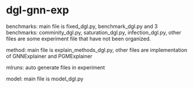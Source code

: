 # dgl-gnn-exp

benchmarks: main file is fixed_dgl.py, benchmark_dgl.py and 3 benchmarks: comminity_dgl.py, saturation_dgl.py, infection_dgl.py, other files are some experiment file that have not been organized.

method: main file is explain_methods_dgl.py, other files are implementation of GNNExplainer and PGMExplainer

mlruns: auto generate files in experiment

model: main file is model_dgl.py
